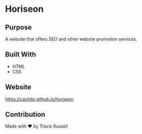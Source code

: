 # Horiseon

## Purpose
A website that offers SEO and other website promotion services.

## Built With
* HTML
* CSS

## Website
https://cactido.github.io/horiseon

## Contribution
Made with ❤️ by Travis Russell
